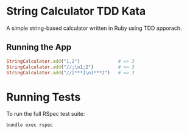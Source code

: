 # String Calculator TDD Kata

A simple string-based calculator written in Ruby using TDD apporach.

## Running the App

```ruby
StringCalculator.add("1,2")              # => 3
StringCalculator.add("//;\n1;2")         # => 3
StringCalculator.add("//[***]\n1***2")   # => 3
   ```  

# Running Tests

To run the full RSpec test suite:

```bash
bundle exec rspec
```